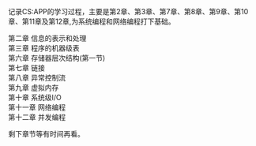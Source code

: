 记录CS:APP的学习过程，主要是第2章、第3章、第7章、第8章、第9章、第10章、第11章及第12章,为系统编程和网络编程打下基础。

第二章     信息的表示和处理  
第三章     程序的机器级表  
第六章     存储器层次结构(第一节)  
第七章     链接  
第八章     异常控制流  
第九章     虚拟内存  
第十章     系统级I/O  
第十一章   网络编程  
第十二章   并发编程  

剩下章节等有时间再看。
